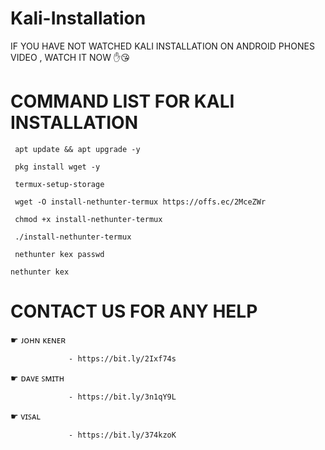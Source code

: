 # Kali-Installation

IF YOU HAVE NOT WATCHED KALI INSTALLATION
ON ANDROID PHONES VIDEO , WATCH IT NOW ✋😘

# COMMAND LIST FOR KALI INSTALLATION 

` apt update && apt upgrade -y`

` pkg install wget -y`

` termux-setup-storage`

` wget -O install-nethunter-termux https://offs.ec/2MceZWr`

` chmod +x install-nethunter-termux`

` ./install-nethunter-termux`

` nethunter kex passwd`

` nethunter kex `

# CONTACT US FOR ANY HELP


☛  ᴊᴏʜɴ ᴋᴇɴᴇʀ

                 - https://bit.ly/2Ixf74s

☛  ᴅᴀᴠᴇ ꜱᴍɪᴛʜ

                 - https://bit.ly/3n1qY9L

☛  ᴠɪꜱᴀʟ

                 - https://bit.ly/374kzoK



